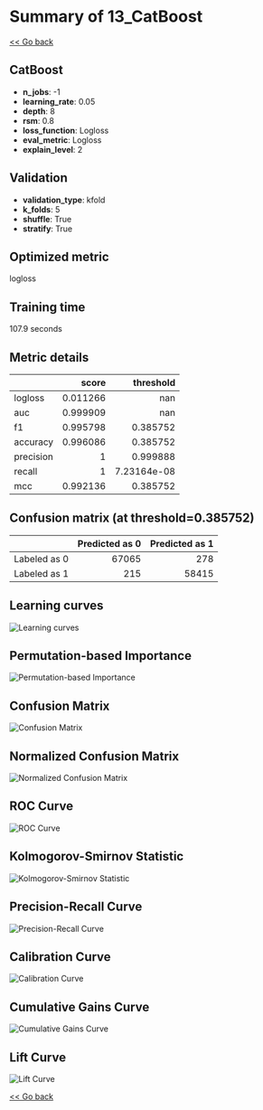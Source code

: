 # Summary of 13_CatBoost

[<< Go back](../README.md)


## CatBoost
- **n_jobs**: -1
- **learning_rate**: 0.05
- **depth**: 8
- **rsm**: 0.8
- **loss_function**: Logloss
- **eval_metric**: Logloss
- **explain_level**: 2

## Validation
 - **validation_type**: kfold
 - **k_folds**: 5
 - **shuffle**: True
 - **stratify**: True

## Optimized metric
logloss

## Training time

107.9 seconds

## Metric details
|           |    score |     threshold |
|:----------|---------:|--------------:|
| logloss   | 0.011266 | nan           |
| auc       | 0.999909 | nan           |
| f1        | 0.995798 |   0.385752    |
| accuracy  | 0.996086 |   0.385752    |
| precision | 1        |   0.999888    |
| recall    | 1        |   7.23164e-08 |
| mcc       | 0.992136 |   0.385752    |


## Confusion matrix (at threshold=0.385752)
|              |   Predicted as 0 |   Predicted as 1 |
|:-------------|-----------------:|-----------------:|
| Labeled as 0 |            67065 |              278 |
| Labeled as 1 |              215 |            58415 |

## Learning curves
![Learning curves](learning_curves.png)

## Permutation-based Importance
![Permutation-based Importance](permutation_importance.png)
## Confusion Matrix

![Confusion Matrix](confusion_matrix.png)


## Normalized Confusion Matrix

![Normalized Confusion Matrix](confusion_matrix_normalized.png)


## ROC Curve

![ROC Curve](roc_curve.png)


## Kolmogorov-Smirnov Statistic

![Kolmogorov-Smirnov Statistic](ks_statistic.png)


## Precision-Recall Curve

![Precision-Recall Curve](precision_recall_curve.png)


## Calibration Curve

![Calibration Curve](calibration_curve_curve.png)


## Cumulative Gains Curve

![Cumulative Gains Curve](cumulative_gains_curve.png)


## Lift Curve

![Lift Curve](lift_curve.png)



[<< Go back](../README.md)
